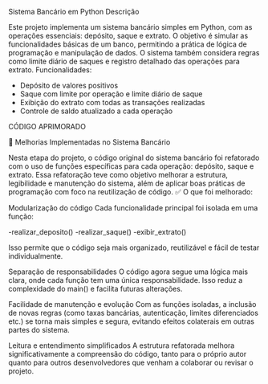 Sistema Bancário em Python
Descrição

Este projeto implementa um sistema bancário simples em Python, com as operações essenciais: depósito, saque e extrato. O objetivo é simular as funcionalidades básicas de um banco, permitindo a prática de lógica de programação e manipulação de dados. O sistema também considera regras como limite diário de saques e registro detalhado das operações para extrato.
Funcionalidades:

- Depósito de valores positivos
- Saque com limite por operação e limite diário de saque
- Exibição do extrato com todas as transações realizadas
- Controle de saldo atualizado a cada operação


CÓDIGO APRIMORADO

🔧 Melhorias Implementadas no Sistema Bancário

Nesta etapa do projeto, o código original do sistema bancário foi refatorado com o uso de funções específicas para cada operação: depósito, saque e extrato. Essa refatoração teve como objetivo melhorar a estrutura, legibilidade e manutenção do sistema, além de aplicar boas práticas de programação com foco na reutilização de código.
✅ O que foi melhorado:

  Modularização do código
    Cada funcionalidade principal foi isolada em uma função:

   -realizar_deposito()
   -realizar_saque()
   -exibir_extrato()

  Isso permite que o código seja mais organizado, reutilizável e fácil de testar individualmente.

  Separação de responsabilidades
  O código agora segue uma lógica mais clara, onde cada função tem uma única responsabilidade. Isso reduz a complexidade do main() e facilita futuras alterações.

  Facilidade de manutenção e evolução
  Com as funções isoladas, a inclusão de novas regras (como taxas bancárias, autenticação, limites diferenciados etc.) se torna mais simples e segura, evitando efeitos colaterais em outras partes do sistema.

  Leitura e entendimento simplificados
  A estrutura refatorada melhora significativamente a compreensão do código, tanto para o próprio autor quanto para outros desenvolvedores que venham a colaborar ou revisar o projeto.

